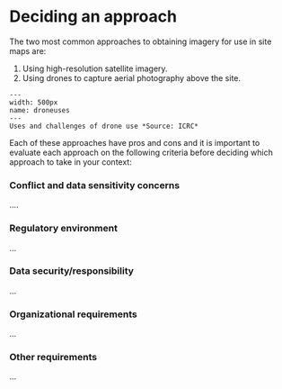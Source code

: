 # Deciding an approach

The two most common approaches to obtaining imagery for use in site maps are:
1. Using high-resolution satellite imagery.
2. Using drones to capture aerial photography above the site.

```{figure} ./images/droneuseschallenges.png
---
width: 500px
name: droneuses
---
Uses and challenges of drone use *Source: ICRC*
```

Each of these approaches have pros and cons and it is important to evaluate each approach on the following criteria before deciding which approach to take in your context:

### Conflict and data sensitivity concerns
....
### Regulatory environment
...
### Data security/responsibility
...
### Organizational requirements
...
### Other requirements
...




